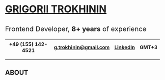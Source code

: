 <p style="font-size: 32px"><b><ins>GRIGORII TROKHININ</ins></b></p> 

<p style="font-size: 22px">Frontend Developer, <b>8+ years</b> of experience<p>

| +49 (155) 142- 4521 | g.trokhinin@gmail.com | [LinkedIn](https://www.linkedin.com/in/gtrokhinin/)  | GMT+3  |
| ----------- | ----------- |---|---|

---

## ABOUT
